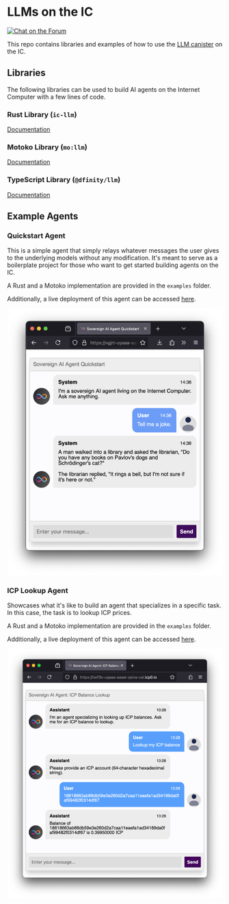 # LLMs on the IC


<div>
  <p>
    <a href="https://forum.dfinity.org/t/introducing-the-llm-canister-deploy-ai-agents-with-a-few-lines-of-code/"><img alt="Chat on the Forum" src="https://img.shields.io/badge/help-post%20on%20forum.dfinity.org-yellow"></a>
  </p>
</div>


This repo contains libraries and examples of how to use the [LLM canister](https://a4gq6-oaaaa-aaaab-qaa4q-cai.raw.icp0.io/?id=w36hm-eqaaa-aaaal-qr76a-cai) on the IC.

## Libraries

The following libraries can be used to build AI agents on the Internet Computer with a few lines of code.

### Rust Library (`ic-llm`)

[Documentation](https://docs.rs/ic-llm/latest/ic_llm/)

### Motoko Library (`mo:llm`)

[Documentation](https://mops.one/llm)

### TypeScript Library (`@dfinity/llm`)

[Documentation](https://www.npmjs.com/package/@dfinity/llm)

## Example Agents

### Quickstart Agent

This is a simple agent that simply relays whatever messages the user gives to the underlying models without any modification.
It's meant to serve as a boilerplate project for those who want to get started building agents on the IC.

A Rust and a Motoko implementation are provided in the `examples` folder.

Additionally, a live deployment of this agent can be accessed [here](https://vgjrt-uyaaa-aaaal-qsiaq-cai.icp0.io/).

![Screenshot of the quickstart agent](screenshot.png)

### ICP Lookup Agent

Showcases what it's like to build an agent that specializes in a specific task. In this case, the task is to lookup ICP prices.

A Rust and a Motoko implementation are provided in the `examples` folder.

Additionally, a live deployment of this agent can be accessed [here](https://twf3b-uqaaa-aaaal-qsiva-cai.icp0.io/).

![Screenshot of the ICP lookup agent](./examples/icp-lookup-agent-rust/screenshot.png)
